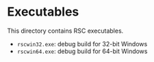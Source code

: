 # Executables

This directory contains RSC executables.
* `rscwin32.exe`: debug build for 32-bit Windows
* `rscwin64.exe`: debug build for 64-bit Windows

